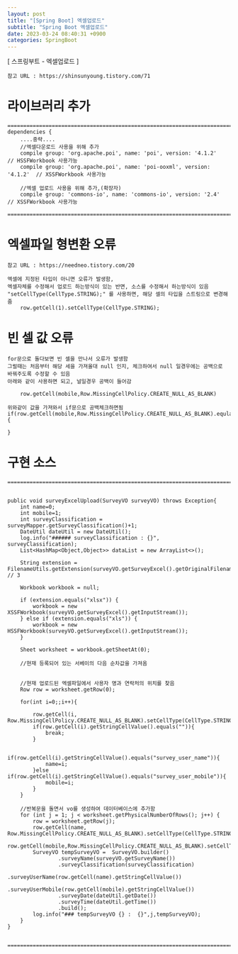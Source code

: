 ```yaml
---
layout: post
title: "[Spring Boot] 엑셀업로드"
subtitle: "Spring Boot 엑셀업로드"
date: 2023-03-24 08:40:31 +0900
categories: SpringBoot
---
```

[ 스프링부트 - 엑셀업로드 ] 

	참고 URL : https://shinsunyoung.tistory.com/71


# 라이브러리 추가

	=====================================================================================================================================================
	dependencies {
		....중략....
		//엑셀다운로드 사용을 위해 추가
		compile group: 'org.apache.poi', name: 'poi', version: '4.1.2'        // HSSFWorkbook 사용가능
		compile group: 'org.apache.poi', name: 'poi-ooxml', version: '4.1.2'  // XSSFWorkbook 사용가능

		//엑셀 업로드 사용을 위해 추가,(확장자)
		compile group: 'commons-io', name: 'commons-io', version: '2.4'  // XSSFWorkbook 사용가능

	=====================================================================================================================================================



# 엑셀파일 형변환 오류
	참고 URL : https://needneo.tistory.com/20

	엑셀에 지정된 타입이 아니면 오류가 발생함,
	엑셀자체를 수정해서 업로드 하는방식이 있는 반면, 소스를 수정해서 하는방식이 있음
	"setCellType(CellType.STRING);" 를 사용하면, 해당 셀의 타입을 스트링으로 변경해줌
		row.getCell(1).setCellType(CellType.STRING);


# 빈 셀 값 오류
	for문으로 돌다보면 빈 셀을 만나서 오류가 발생함
	그럴때는 처음부터 해당 세을 가져올대 null 인지, 체크하여서 null 일경우에는 공백으로 바꿔주도록 수정할 수 있음
	아래와 같이 사용하면 되고, 널일경우 공백이 들어감
		
		row.getCell(mobile,Row.MissingCellPolicy.CREATE_NULL_AS_BLANK)

	위와같이 값을 가져와서 if문으로 공백체크하면됨
	if(row.getCell(mobile,Row.MissingCellPolicy.CREATE_NULL_AS_BLANK).equla("")){
	
	}



# 구현 소스


	=====================================================================================================================================================


    public void surveyExcelUpload(SurveyVO surveyVO) throws Exception{
        int name=0;
        int mobile=1;
        int surveyClassification = surveyMapper.getSurveyClassification()+1;
        DateUtil dateUtil = new DateUtil();
        log.info("###### surveyClassification : {}", surveyClassification);
        List<HashMap<Object,Object>> dataList = new ArrayList<>();

        String extension = FilenameUtils.getExtension(surveyVO.getSurveyExcel().getOriginalFilename()); // 3

        Workbook workbook = null;

        if (extension.equals("xlsx")) {
            workbook = new XSSFWorkbook(surveyVO.getSurveyExcel().getInputStream());
        } else if (extension.equals("xls")) {
            workbook = new HSSFWorkbook(surveyVO.getSurveyExcel().getInputStream());
        }

        Sheet worksheet = workbook.getSheetAt(0);

        //현재 등록되어 있는 서베이의 다음 순차값을 가져옴


        //현재 업로드된 엑셀파일에서 사용자 명과 연락처의 위치를 찾음
        Row row = worksheet.getRow(0);

        for(int i=0;;i++){

            row.getCell(i, Row.MissingCellPolicy.CREATE_NULL_AS_BLANK).setCellType(CellType.STRING);
            if(row.getCell(i).getStringCellValue().equals("")){
                break;
            }

            if(row.getCell(i).getStringCellValue().equals("survey_user_name")){
                name=i;
            }else if(row.getCell(i).getStringCellValue().equals("survey_user_mobile")){
                mobile=i;
            }
        }

        //반복문을 돌면서 vo를 생성하여 데이터베이스에 추가함
        for (int j = 1; j < worksheet.getPhysicalNumberOfRows(); j++) {
            row = worksheet.getRow(j);
            row.getCell(name, Row.MissingCellPolicy.CREATE_NULL_AS_BLANK).setCellType(CellType.STRING);
            row.getCell(mobile,Row.MissingCellPolicy.CREATE_NULL_AS_BLANK).setCellType(CellType.STRING);
            SurveyVO tempSurveyVO =  SurveyVO.builder()
                    .surveyName(surveyVO.getSurveyName())
                    .surveyClassification(surveyClassification)
                    .surveyUserName(row.getCell(name).getStringCellValue())
                    .surveyUserMobile(row.getCell(mobile).getStringCellValue())
                    .surveyDate(dateUtil.getDate())
                    .surveyTime(dateUtil.getTime())
                    .build();
            log.info("### tempSurveyVO {} :  {}",j,tempSurveyVO);
        }
    }


	=====================================================================================================================================================                                                                                                                                                                                                                                                                                                                                                                                                                                                                                                                                                                                                                                                                                                                                                                                                                                                                                                                                                                                                                                                                                                                                                                                                                                                                                                                                                                                                                                                                                                                                                                                                                                                                                                                                                                                                                                                                                                                                                                                                                                                                                                                                                                                                                                                                                                                                                                                                                                                                                                                                                                                                                                                                                                                                                                                                                                                                                                                                                                                                                                                                                                                                                                                                                                                                                                                                                                                                                                                                                                                                                                                                                                                                                                                                                                                                                                                                                                                                                                                                                                                                                                                                                                                                                                                                                                                                                                                                          
